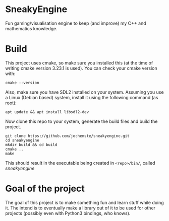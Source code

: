 # SneakyEngine

Fun gaming/visualisation engine to keep (and improve) my C++ and mathematics knowledge.

# Build
This project uses cmake, so make sure you installed this (at the time of writing cmake version 3.23.1 is used).
You can check your cmake version with:
```
cmake --version
```

Also, make sure you have SDL2 installed on your system. Assuming you use a Linux (Debian based) system, install it using the following command (as root):
```
apt update && apt install libsdl2-dev
```

Now clone this repo to your system, generate the build files and build the project.
```
git clone https://github.com/jochemste/sneakyengine.git
cd sneakyengine
mkdir build && cd build
cmake ..
make
```

This should result in the executable being created in ```<repo>/bin/```, called *sneakyengine*

# Goal of the project
The goal of this project is to make something fun and learn stuff while doing it. The intend is to eventually make a library out of it to be used for other projects (possibly even with Python3 bindings, who knows).

